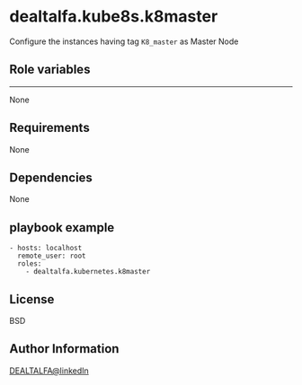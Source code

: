# dealtalfa.kube8s.k8master
 
 Configure the instances having tag `K8_master` as Master Node

## Role variables
-----------------
None

Requirements
------------
None

Dependencies
------------
None

## playbook example

    - hosts: localhost
      remote_user: root
      roles:
        - dealtalfa.kubernetes.k8master

 License
-------

BSD

Author Information
------------------

[DEALTALFA@linkedIn](https://www.linkedin.com/in/deepak-yadav-588685127/)
